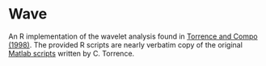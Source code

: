 # Wave

An R implementation of the wavelet analysis found in [Torrence and Compo (1998)](http://journals.ametsoc.org/doi/pdf/10.1175/1520-0477%281998%29079%3C0061%3AAPGTWA%3E2.0.CO%3B2). The provided R scripts are nearly verbatim copy of the original [Matlab scripts](http://paos.colorado.edu/research/wavelets/software.html) written by C. Torrence.
